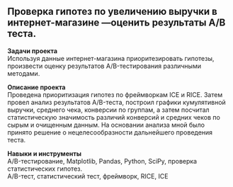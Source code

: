 ## Проверка гипотез по увеличению выручки в интернет-магазине —оценить результаты A/B теста.
**Задачи проекта**   
Используя данные интернет-магазина приоритезировать гипотезы, произвести оценку результатов A/B-тестирования различными методами. 

**Описание проекта**   
Проведена приоритизация гипотез по фреймворкам ICE и RICE. Затем провел анализ результатов A/B-теста, построил графики кумулятивной выручки, среднего чека, конверсии по группам, а затем посчитал статистическую значимость различий конверсий и средних чеков по сырым и очищенным данным. На основании анализа мной было принято решение о нецелесообразности дальнейшего проведения теста.

**Навыки и инструменты**   
A/B-тестирование, Matplotlib, Pandas, Python, SciPy, проверка статистических гипотез.   
A/B-тест, статистический тест, фреймворк, RICE, ICE
